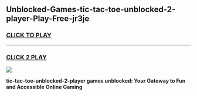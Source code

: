 
## Unblocked-Games-tic-tac-toe-unblocked-2-player-Play-Free-jr3je
<h3>
<a href="https://premium76.site?title=tic-tac-toe-unblocked-2-player&ref=18A1">CLICK TO PLAY</a></h3>
<hr>

<h3>
<a href="https://premium76.site?title=tic-tac-toe-unblocked-2-player&ref=18A1">CLICK 2 PLAY</a>
  
</h3>

<a href="https://premium76.site?title=tic-tac-toe-unblocked-2-player&ref=18A1"><img src="https://clearcache.store/games.png"></a>


**tic-tac-toe-unblocked-2-player games unblocked: Your Gateway to Fun and Accessible Online Gaming**
